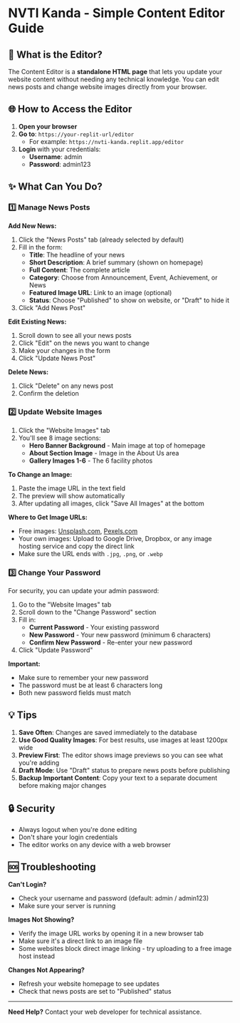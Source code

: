 # NVTI Kanda - Simple Content Editor Guide

## 📝 What is the Editor?

The Content Editor is a **standalone HTML page** that lets you update your website content without needing any technical knowledge. You can edit news posts and change website images directly from your browser.

## 🌐 How to Access the Editor

1. **Open your browser**
2. **Go to**: `https://your-replit-url/editor`
   - For example: `https://nvti-kanda.replit.app/editor`
3. **Login** with your credentials:
   - **Username**: admin
   - **Password**: admin123

## ✨ What Can You Do?

### 1️⃣ Manage News Posts

**Add New News:**
1. Click the "News Posts" tab (already selected by default)
2. Fill in the form:
   - **Title**: The headline of your news
   - **Short Description**: A brief summary (shown on homepage)
   - **Full Content**: The complete article
   - **Category**: Choose from Announcement, Event, Achievement, or News
   - **Featured Image URL**: Link to an image (optional)
   - **Status**: Choose "Published" to show on website, or "Draft" to hide it
3. Click "Add News Post"

**Edit Existing News:**
1. Scroll down to see all your news posts
2. Click "Edit" on the news you want to change
3. Make your changes in the form
4. Click "Update News Post"

**Delete News:**
1. Click "Delete" on any news post
2. Confirm the deletion

### 2️⃣ Update Website Images

1. Click the "Website Images" tab
2. You'll see 8 image sections:
   - **Hero Banner Background** - Main image at top of homepage
   - **About Section Image** - Image in the About Us area
   - **Gallery Images 1-6** - The 6 facility photos

**To Change an Image:**
1. Paste the image URL in the text field
2. The preview will show automatically
3. After updating all images, click "Save All Images" at the bottom

**Where to Get Image URLs:**
- Free images: [Unsplash.com](https://unsplash.com), [Pexels.com](https://pexels.com)
- Your own images: Upload to Google Drive, Dropbox, or any image hosting service and copy the direct link
- Make sure the URL ends with `.jpg`, `.png`, or `.webp`

### 3️⃣ Change Your Password

For security, you can update your admin password:

1. Go to the "Website Images" tab
2. Scroll down to the "Change Password" section
3. Fill in:
   - **Current Password** - Your existing password
   - **New Password** - Your new password (minimum 6 characters)
   - **Confirm New Password** - Re-enter your new password
4. Click "Update Password"

**Important:**
- Make sure to remember your new password
- The password must be at least 6 characters long
- Both new password fields must match

## 💡 Tips

1. **Save Often**: Changes are saved immediately to the database
2. **Use Good Quality Images**: For best results, use images at least 1200px wide
3. **Preview First**: The editor shows image previews so you can see what you're adding
4. **Draft Mode**: Use "Draft" status to prepare news posts before publishing
5. **Backup Important Content**: Copy your text to a separate document before making major changes

## 🔒 Security

- Always logout when you're done editing
- Don't share your login credentials
- The editor works on any device with a web browser

## 🆘 Troubleshooting

**Can't Login?**
- Check your username and password (default: admin / admin123)
- Make sure your server is running

**Images Not Showing?**
- Verify the image URL works by opening it in a new browser tab
- Make sure it's a direct link to an image file
- Some websites block direct image linking - try uploading to a free image host instead

**Changes Not Appearing?**
- Refresh your website homepage to see updates
- Check that news posts are set to "Published" status

---

**Need Help?** Contact your web developer for technical assistance.
